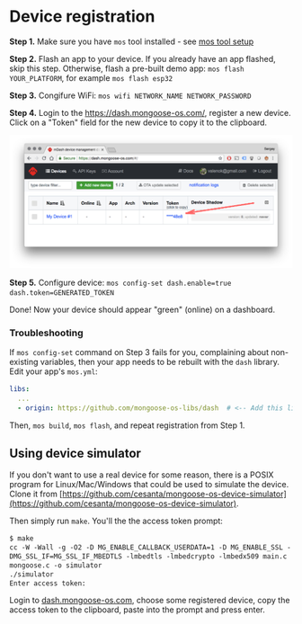 # Device registration

**Step 1.** Make sure you have `mos` tool installed - see [mos tool setup](../quickstart/setup.md)

**Step 2.** Flash an app to your device. If you already have an
app flashed, skip this step. Otherwise, flash a pre-built demo
app: `mos flash YOUR_PLATFORM`, for example `mos flash esp32`

**Step 3.** Congifure WiFi: `mos wifi NETWORK_NAME NETWORK_PASSWORD`

**Step 4.** Login to the https://dash.mongoose-os.com/, register a new device.
Click on a "Token" field for the new device to copy it to the clipboard.

<img src="./dash8.png" class="w-75 pb-3" />

**Step 5.** Configure device: `mos config-set dash.enable=true dash.token=GENERATED_TOKEN`

Done! Now your device should appear "green" (online) on a dashboard.


### Troubleshooting

If `mos config-set` command on Step 3 fails for you, complaining
about non-existing variables, then your app needs to be rebuilt with the
`dash` library. Edit your app's `mos.yml`:

```yaml
libs:
  ...
  - origin: https://github.com/mongoose-os-libs/dash  # <-- Add this line!
```

Then, `mos build`, `mos flash`, and repeat registration from Step 1.


## Using device simulator

If you don't want to use a real device for some reason, there
is a POSIX program for Linux/Mac/Windows that could be used to simulate
the device. Clone it from
[https://github.com/cesanta/mongoose-os-device-simulator](https://github.com/cesanta/mongoose-os-device-simulator).

Then simply run `make`. You'll the the access token prompt:

```
$ make
cc -W -Wall -g -O2 -D MG_ENABLE_CALLBACK_USERDATA=1 -D MG_ENABLE_SSL -DMG_SSL_IF=MG_SSL_IF_MBEDTLS -lmbedtls -lmbedcrypto -lmbedx509 main.c mongoose.c -o simulator
./simulator
Enter access token: 
```

Login to [dash.mongoose-os.com](https://dash.mongoose-os.com), choose some
registered device, copy the
access token to the clipboard, paste into the prompt and press enter.

